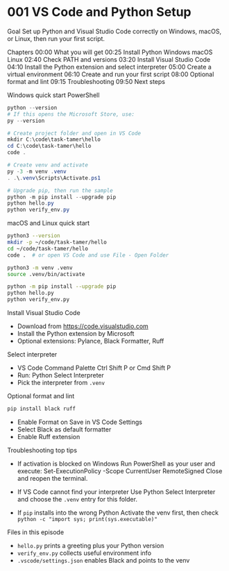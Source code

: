 # 001 VS Code and Python Setup

Goal
Set up Python and Visual Studio Code correctly on Windows, macOS, or Linux, then run your first script.

Chapters
00:00 What you will get
00:25 Install Python Windows macOS Linux
02:40 Check PATH and versions
03:20 Install Visual Studio Code
04:10 Install the Python extension and select interpreter
05:00 Create a virtual environment
06:10 Create and run your first script
08:00 Optional format and lint
09:15 Troubleshooting
09:50 Next steps

Windows quick start PowerShell
```powershell
python --version
# If this opens the Microsoft Store, use:
py --version

# Create project folder and open in VS Code
mkdir C:\code\task-tamer\hello
cd C:\code\task-tamer\hello
code .

# Create venv and activate
py -3 -m venv .venv
. .\.venv\Scripts\Activate.ps1

# Upgrade pip, then run the sample
python -m pip install --upgrade pip
python hello.py
python verify_env.py
```

macOS and Linux quick start
```bash
python3 --version
mkdir -p ~/code/task-tamer/hello
cd ~/code/task-tamer/hello
code .  # or open VS Code and use File - Open Folder

python3 -m venv .venv
source .venv/bin/activate

python -m pip install --upgrade pip
python hello.py
python verify_env.py
```

Install Visual Studio Code
- Download from https://code.visualstudio.com
- Install the Python extension by Microsoft
- Optional extensions: Pylance, Black Formatter, Ruff

Select interpreter
- VS Code Command Palette Ctrl Shift P or Cmd Shift P
- Run: Python Select Interpreter
- Pick the interpreter from `.venv`

Optional format and lint
```bash
pip install black ruff
```
- Enable Format on Save in VS Code Settings
- Select Black as default formatter
- Enable Ruff extension

Troubleshooting top tips
- If activation is blocked on Windows
  Run PowerShell as your user and execute:
  Set-ExecutionPolicy -Scope CurrentUser RemoteSigned
  Close and reopen the terminal.

- If VS Code cannot find your interpreter
  Use Python Select Interpreter and choose the `.venv` entry for this folder.

- If `pip` installs into the wrong Python
  Activate the venv first, then check `python -c "import sys; print(sys.executable)"`

Files in this episode
- `hello.py` prints a greeting plus your Python version
- `verify_env.py` collects useful environment info
- `.vscode/settings.json` enables Black and points to the venv
